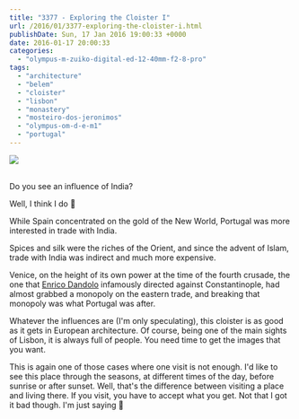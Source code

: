 ```yaml
---
title: "3377 - Exploring the Cloister I"
url: /2016/01/3377-exploring-the-cloister-i.html
publishDate: Sun, 17 Jan 2016 19:00:33 +0000
date: 2016-01-17 20:00:33
categories: 
  - "olympus-m-zuiko-digital-ed-12-40mm-f2-8-pro"
tags: 
  - "architecture"
  - "belem"
  - "cloister"
  - "lisbon"
  - "monastery"
  - "mosteiro-dos-jeronimos"
  - "olympus-om-d-e-m1"
  - "portugal"
---
```

<div class="container">
<div class="center"><a target="_blank" href="https://d25zfm9zpd7gm5.cloudfront.net/1200x1200/2015/20150904_133815_lr.jpg"><img class="webfeedsFeaturedVisual" src="https://d25zfm9zpd7gm5.cloudfront.net/0600x0600/2015/20150904_133815_lr.jpg" /></a></div>
</div>
<br />

<a target="_blank" href="https://d25zfm9zpd7gm5.cloudfront.net/1200x1200/2015/20150904_133049_lr.jpg"><img style="margin: 0pt 10px 0pt 0px; float: left;" src="https://d25zfm9zpd7gm5.cloudfront.net/0150x0150/2015/20150904_133049_lr.jpg" alt="" border="0" /></a> Do you see an influence of India?

<a target="_blank" href="https://d25zfm9zpd7gm5.cloudfront.net/1200x1200/2015/20150904_133745_lr.jpg"><img style="margin: 0pt 0px 0pt 10px; float: right;" src="https://d25zfm9zpd7gm5.cloudfront.net/0150x0150/2015/20150904_133745_lr.jpg" alt="" border="0" /></a> Well, I think I do 🙂

While Spain concentrated on the gold of the New World, Portugal was more interested in trade with India.

<a target="_blank" href="https://d25zfm9zpd7gm5.cloudfront.net/1200x1200/2015/20150904_133444_lr.jpg"><img style="margin: 0pt 10px 0pt 0px; float: left;" src="https://d25zfm9zpd7gm5.cloudfront.net/0150x0150/2015/20150904_133444_lr.jpg" alt="" border="0" /></a> Spices and silk were the riches of the Orient, and since the advent of Islam, trade with India was indirect and much more expensive. 

Venice, on the height of its own power at the time of the fourth crusade, the one that <a href="https://en.wikipedia.org/wiki/Enrico_Dandolo" target="_blank">Enrico Dandolo</a> infamously directed against Constantinople, had almost grabbed a monopoly on the eastern trade, and breaking that monopoly was what Portugal was after.

<a target="_blank" href="https://d25zfm9zpd7gm5.cloudfront.net/1200x1200/2015/20150904_133420_lr.jpg"><img style="margin: 0pt 0px 0pt 10px; float: right;" src="https://d25zfm9zpd7gm5.cloudfront.net/0150x0150/2015/20150904_133420_lr.jpg" alt="" border="0" /></a> Whatever the influences are (I'm only speculating), this cloister is as good as it gets in European architecture. Of course, being one of the main sights of Lisbon, it is always full of people. You need time to get the images that you want.

<a target="_blank" href="https://d25zfm9zpd7gm5.cloudfront.net/1200x1200/2015/20150904_133304_lr.jpg"><img style="margin: 0pt 10px 0pt 0px; float: left;" src="https://d25zfm9zpd7gm5.cloudfront.net/0150x0150/2015/20150904_133304_lr.jpg" alt="" border="0" /></a> This is again one of those cases where one visit is not enough. I'd like to see this place through the seasons, at different times of the day, before sunrise or after sunset. Well, that's the difference between visiting a place and living there. If you visit, you have to accept what you get. Not that I got it bad though. I'm just saying 🙂
